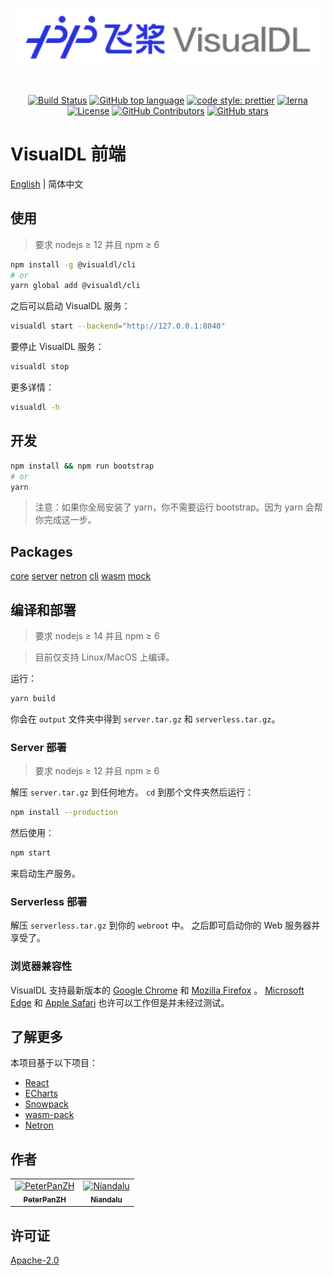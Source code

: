 <p align="center">
    <a href="https://github.com/PaddlePaddle/VisualDL"><img align="center" style="width:480px" width="480" src="https://raw.githubusercontent.com/PaddlePaddle/VisualDL/develop/frontend/packages/core/public/images/logo-visualdl.svg?sanitize=true" alt="VisualDL" /></a>
</p>
<br />

<p align="center">
    <a href="https://actions-badge.atrox.dev/PaddlePaddle/VisualDL/goto?ref=develop"><img alt="Build Status" src="https://img.shields.io/endpoint.svg?url=https%3A%2F%2Factions-badge.atrox.dev%2FPaddlePaddle%2FVisualDL%2Fbadge%3Fref%3Ddevelop&style=flat-square" alt="Build Status" /></a>
    <a href="https://github.com/PaddlePaddle/VisualDL"><img src="https://img.shields.io/github/languages/top/PaddlePaddle/VisualDL?style=flat-square" alt="GitHub top language" /></a>
    <a href="https://github.com/prettier/prettier"><img src="https://img.shields.io/badge/code_style-prettier-ff69b4.svg?style=flat-square" alt="code style: prettier" /></a>
    <a href="https://lerna.js.org/"><img src="https://img.shields.io/badge/maintained%20with-lerna-cc00ff.svg?style=flat-square" alt="lerna"></a>
    <a href="https://github.com/PaddlePaddle/VisualDL/blob/develop/LICENSE"><img src="https://img.shields.io/github/license/PaddlePaddle/VisualDL?style=flat-square" alt="License" /></a>
    <a href="https://github.com/PaddlePaddle/VisualDL/graphs/contributors"><img src="https://img.shields.io/github/contributors/PaddlePaddle/VisualDL?style=flat-square" alt="GitHub Contributors" /></a>
    <a href="https://github.com/PaddlePaddle/VisualDL/stargazers"><img src="https://img.shields.io/github/stars/PaddlePaddle/VisualDL?style=social" alt="GitHub stars" /></a>
</p>

# VisualDL 前端

[English](https://github.com/PaddlePaddle/VisualDL/blob/develop/frontend/README.md) | 简体中文

## 使用

> 要求 nodejs ≥ 12 并且 npm ≥ 6

```bash
npm install -g @visualdl/cli
# or
yarn global add @visualdl/cli
```

之后可以启动 VisualDL 服务：

```bash
visualdl start --backend="http://127.0.0.1:8040"
```

要停止 VisualDL 服务：

```bash
visualdl stop
```

更多详情：

```bash
visualdl -h
```

## 开发

```bash
npm install && npm run bootstrap
# or
yarn
```

> 注意：如果你全局安装了 yarn，你不需要运行 bootstrap。因为 yarn 会帮你完成这一步。

## Packages

[core](https://github.com/PaddlePaddle/VisualDL/blob/develop/frontend/packages/core/README.md)
[server](https://github.com/PaddlePaddle/VisualDL/blob/develop/frontend/packages/server/README.md)
[netron](https://github.com/PaddlePaddle/VisualDL/blob/develop/frontend/packages/netron/README.md)
[cli](https://github.com/PaddlePaddle/VisualDL/blob/develop/frontend/packages/cli/README.md)
[wasm](https://github.com/PaddlePaddle/VisualDL/blob/develop/frontend/packages/wasm/README.md)
[mock](https://github.com/PaddlePaddle/VisualDL/blob/develop/frontend/packages/mock/README.md)

## 编译和部署

> 要求 nodejs ≥ 14 并且 npm ≥ 6

> 目前仅支持 Linux/MacOS 上编译。

运行：

```bash
yarn build
```

你会在 `output` 文件夹中得到 `server.tar.gz` 和 `serverless.tar.gz`。

### Server 部署

> 要求 nodejs ≥ 12 并且 npm ≥ 6

解压 `server.tar.gz` 到任何地方。
`cd` 到那个文件夹然后运行：

```bash
npm install --production
```

然后使用：

```bash
npm start
```

来启动生产服务。

### Serverless 部署

解压 `serverless.tar.gz` 到你的 `webroot` 中。
之后即可启动你的 Web 服务器并享受了。

### 浏览器兼容性

VisualDL 支持最新版本的 [Google Chrome](https://www.google.com/chrome/) 和 [Mozilla Firefox](https://www.mozilla.org/) 。 [Microsoft Edge](https://www.microsoft.com/edge) 和 [Apple Safari](https://www.apple.com/safari/) 也许可以工作但是并未经过测试。

## 了解更多

本项目基于以下项目：

- [React](https://reactjs.org/)
- [ECharts](https://echarts.apache.org/)
- [Snowpack](https://www.snowpack.dev/)
- [wasm-pack](https://rustwasm.github.io/wasm-pack/)
- [Netron](https://github.com/lutzroeder/netron)

## 作者
<table><tr><td align="center"><a href="https://github.com/PeterPanZH"><img src="https://avatars0.githubusercontent.com/u/3366499?s=460&v=4" width="120px;" alt="PeterPanZH"/><br /><sub><b>PeterPanZH</b></sub></a></td><td align="center"><a href="https://github.com/Niandalu"><img src="https://avatars1.githubusercontent.com/u/6406875?s=460&v=4" width="120px;" alt="Niandalu"/><br /><sub><b>Niandalu</b></sub></a></td></tr></table>

## 许可证

[Apache-2.0](https://github.com/PaddlePaddle/VisualDL/blob/develop/LICENSE)
